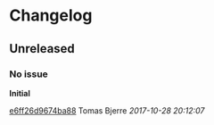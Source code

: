 # Changelog

## Unreleased
### No issue

**Initial**


[e6ff26d9674ba88](https://github.com/tomasbjerre/violation-comments-to-gitlab-maven-plugin/commit/e6ff26d9674ba88) Tomas Bjerre *2017-10-28 20:12:07*


